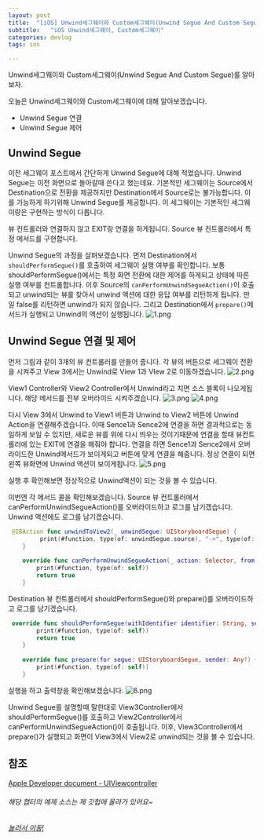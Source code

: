 ```yaml
---
layout: post
title:  "[iOS] Unwind세그웨이와 Custom세그웨이(Unwind Segue And Custom Segue)"
subtitle:   "iOS Unwind세그웨이, Custom세그웨이"
categories: devlog
tags: ios

---
```


Unwind세그웨이와 Custom세그웨이(Unwind Segue And Custom Segue)를 알아보자.

오늘은 Unwind세그웨이와 Custom세그웨이에 대해 알아보겠습니다.
- Unwind Segue 연결
- Unwind Segue 제어


## Unwind Segue
이전 세그웨이 포스트에서 간단하게 Unwind Segue에 대해 적었습니다.
Unwind Segue는 이전 화면으로 돌아갈때 쓴다고 했는데요.
기본적인 세그웨이는 Source에서 Destination으로 전환을 제공하지만 Destination에서 Source로는 불가능합니다.
이를 가능하게 하기위해 Unwind Segue를 제공합니다.
이 세그웨이는 기본적인 세그웨이랑은 구현하는 방식이 다릅니다.

뷰 컨트롤러와 연결하지 않고 EXIT랑 연결을 하게됩니다.
Source 뷰 컨트롤러에서 특정 메서드를 구현합니다.

Unwind Segue의 과정을 살펴보겠습니다.
먼저 Destination에서 `shouldPerformSegue()`를 호출하여 세그웨이 실행 여부를 확인합니다.
보통 shouldPerformSegue()에서는 특정 화면 전환에 대한 제어를 하게되고 상태에 따른 실행 여부를 컨트롤합니다.
이후 Source의 `canPerformUnwindSegueAction()`이 호출되고 unwind되는 뷰를 찾아서 unwind 액션에 대한 응답 여부를 리턴하게 됩니다.
만일 false를 리턴하면 unwind가 되지 않습니다.
그리고 Destination에서 `prepare()`메서드가 실행되고 Unwind의 액션이 실행됩니다.
![1.png](https://MinominoDomino.github.io/assets/img/ios/UnwindAndCustomSegue/1.png)

## Unwind Segue 연결 및 제어
먼저 그림과 같이 3개의 뷰 컨트롤러를 만들어 줍니다.
각 뷰의 버튼으로 세그웨이 전환을 시켜주고 View 3에서는 Unwind로 View 1과 VIew 2로 이동하겠습니다.
![2.png](https://MinominoDomino.github.io/assets/img/ios/UnwindAndCustomSegue/2.png)

View1 Controller와 View2 Controller에서 Unwind라고 치면 소스 블록이 나오게됩니다.
해당 메서드를 전부 오버라이드 시켜주겠습니다.
![3.png](https://MinominoDomino.github.io/assets/img/ios/UnwindAndCustomSegue/3.png)
![4.png](https://MinominoDomino.github.io/assets/img/ios/UnwindAndCustomSegue/4.png)

다시 View 3에서 Unwind to View1 버튼과 Unwind to View2 버튼에 Unwind Action을 연결해주겠습니다.
이때 Sence1과 Sence2에 연결을 하면 결과적으로는 동일하게 보일 수 있지만, 새로운 뷰를 위에 다시 띄우는 것이기때문에 연결을 할때 뷰컨트롤러에 있는 EXIT에 연결을 해줘야 합니다.
연결을 하면 Sence1과 Sence2에서 오버라이드한 Unwind메서드가 보이게되고 버튼에 맞게 연결을 해줍니다.
정상 연결이 되면 왼쪽 뷰화면에 Unwind 액션이 보이게됩니다. 
![5.png](https://MinominoDomino.github.io/assets/img/ios/UnwindAndCustomSegue/5.png)

실행 후 확인해보면 정상적으로 Unwind액션이 되는 것을 볼 수 있습니다.

이번엔 각 메서드 콜을 확인해보겠습니다.
Source 뷰 컨트롤러에서 canPerformUnwindSegueAction()를 오버라이드하고 로그를 남기겠습니다.
Unwind 액션에도 로그를 남기겠습니다.
```swift
 @IBAction func unwindToView2(_ unwindSegue: UIStoryboardSegue) {
         print(#function, type(of: unwindSegue.source), "->", type(of: unwindSegue.destination))
    }
    
    override func canPerformUnwindSegueAction(_ action: Selector, from fromViewController: UIViewController, withSender sender: Any) -> Bool {
        print(#function, type(of: self))
        return true
    }
```

Destination 뷰 컨트롤러에서 shouldPerformSegue()와 prepare()를 오버라이드하고 로그를 남기겠습니다.
```swift
 override func shouldPerformSegue(withIdentifier identifier: String, sender: Any?) -> Bool {
        print(#function, type(of: self))
        return true
    }
    
    override func prepare(for segue: UIStoryboardSegue, sender: Any?) {
        print(#function, type(of: self))
    }
```

실행을 하고 출력창을 확인해보겠습니다.
![6.png](https://MinominoDomino.github.io/assets/img/ios/UnwindAndCustomSegue/6.png)

Unwind Segue를 설명할때 말한대로 View3Controller에서 shouldPerformSegue()를 호출하고 View2Controller에서 canPerformUnwindSegueAction()이 호출됩니다.
이후, View3Controller에서 prepare()가 실행되고 화면이 View3에서 View2로 unwind되는 것을 볼 수 있습니다.




## 참조
[Apple Developer document - UIViewcontroller](https://developer.apple.com/documentation/uikit/uiviewcontroller)


###### 해당 챕터의 예제 소스는 제 깃헙에 올라가 있어요~
###### [눌러서 이동!](https://github.com/MinominoDomino/ios-sample-store/tree/master/kxcoding/UnwindAndCustomSegue)
